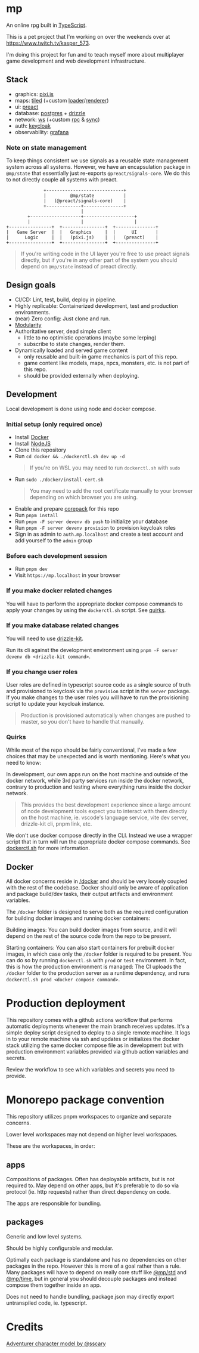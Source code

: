 # mp

An online rpg built in [TypeScript](https://www.typescriptlang.org/).

This is a pet project that I'm working on over the weekends over at
https://www.twitch.tv/kasper_573.

I'm doing this project for fun and to teach myself more about multiplayer game development and web development infrastructure.

## Stack

- graphics: [pixi.js](https://pixijs.com/)
- maps: [tiled](https://www.mapeditor.org/) (+custom
  [loader](packages/tiled-loader)/[renderer](packages/tiled-renderer))
- ui: [preact](https://preactjs.com/)
- database: [postgres](https://www.postgresql.org/) +
  [drizzle](https://orm.drizzle.team/)
- network: [ws](https://www.npmjs.com/package/ws) (+custom [rpc](packages/rpc) & [sync](packages/sync))
- auth: [keycloak](https://www.keycloak.org/)
- observability: [grafana](https://grafana.com)

### Note on state management

To keep things consistent we use signals as a reusable state management system across all systems.
However, we have an encapsulation package in `@mp/state` that essentially just re-exports `@preact/signals-core`.
We do this to not directly couple all systems with preact.

```text
              +-----------------------------+
              |         @mp/state           |
              |   (@preact/signals-core)    |
              +-------------+---------------+
                            |
        +-------------------+-------------------+
        |                   |                   |
+----------------+  +----------------+  +---------------+
|   Game Server  |  |   Graphics     |  |      UI       |
|      Logic     |  |   (pixi.js)    |  |   (preact)    |
+----------------+  +----------------+  +---------------+
```

> If you're writing code in the UI layer you're free to use preact signals directly, but if you're in any other part of the system you should depend on `@mp/state` instead of preact directly.

## Design goals

- CI/CD: Lint, test, build, deploy in pipeline.
- Highly replicable: Containerized development, test and production environments.
- (near) Zero config: Just clone and run.
- [Modularity](#monorepo-package-convention)
- Authoritative server, dead simple client
  - little to no optimistic operations (maybe some lerping)
  - subscribe to state changes, render them.
- Dynamically loaded and served game content
  - only reusable and built-in game mechanics is part of this repo.
  - game content like models, maps, npcs, monsters, etc. is not part of this repo.
  - should be provided externally when deploying.

## Development

Local development is done using node and docker compose.

### Initial setup (only required once)

- Install [Docker](https://www.docker.com/)
- Install [NodeJS](https://nodejs.org/)
- Clone this repository
- Run `cd docker && ./dockerctl.sh dev up -d`
  > If you're on WSL you may need to run `dockerctl.sh` with `sudo`
- Run `sudo ./docker/install-cert.sh`
  > You may need to add the root certificate manually to your browser depending
  > on which browser you are using.
- Enable and prepare [corepack](https://nodejs.org/docs/v22.17.0/api/corepack.html#corepack) for this repo
- Run `pnpm install`
- Run `pnpm -F server devenv db push` to initialize your database
- Run `pnpm -F server devenv provision` to provision keycloak roles
- Sign in as admin to `auth.mp.localhost` and create a test account and add yourself to the `admin` group

### Before each development session

- Run `pnpm dev`
- Visit `https://mp.localhost` in your browser

### If you make docker related changes

You will have to perform the appropriate docker compose commands to apply your changes by using the `dockerctl.sh` script. See [quirks](#quirks).

### If you make database related changes

You will need to use [drizzle-kit](https://orm.drizzle.team/docs/kit-overview).

Run its cli against the development environment using `pnpm -F server devenv db <drizzle-kit command>`.

### If you change user roles

User roles are defined in typescript source code as a single source of truth and provisioned to keycloak via the `provision` script in the `server` package. If you make changes to the user roles you will have to run the provisioning script to update your keycloak instance.

> Production is provisioned automatically when changes are pushed to master, so you don't have to handle that manually.

### Quirks

While most of the repo should be fairly conventional, I've made a few choices that may be unexpected and is worth mentioning. Here's what you need to know:

In development, our own apps run on the host machine and outside of the docker network, while 3rd party services run inside the docker network, contrary to production and testing where everything runs inside the docker network.

> This provides the best development experience since a large amount of node development tools expect you to interact with them directly on the host machine, ie. vscode's language service, vite dev server, drizzle-kit cli, pnpm link, etc.

We don't use docker compose directly in the CLI. Instead we use a wrapper script that in turn will run the appropriate docker compose commands. See [dockerctl.sh](./docker/dockerctl.sh) for more information.

## Docker

All docker concerns reside in [/docker](/docker) and should be very loosely
coupled with the rest of the codebase. Docker should only be aware of
application and package build/dev tasks, their output artifacts and environment
variables.

The `/docker` folder is designed to serve both as the required configuration for building docker images and running docker containers:

Building images: You can build docker images from source, and it will depend on the rest of the source code from the repo to be present.

Starting containers: You can also start containers for prebuilt docker images, in which case only the `/docker` folder is required to be present. You can do so by running `dockerctl.sh` with `prod` or `test` environment. In fact, this is how the production environment is managed: The CI uploads the `/docker` folder to the production server as a runtime dependency, and runs `dockerctl.sh prod <docker compose command>`.

# Production deployment

This repository comes with a github actions workflow that performs automatic
deployments whenever the main branch receives updates. It's a simple deploy
script designed to deploy to a single remote machine. It logs in to your remote
machine via ssh and updates or initializes the docker stack utilizing the same
docker compose file as in development but with production environment variables
provided via github action variables and secrets.

Review the workflow to see which variables and secrets you need to provide.

# Monorepo package convention

This repository utilizes pnpm workspaces to organize and separate concerns.

Lower level workspaces may not depend on higher level workspaces.

These are the workspaces, in order:

## apps

Compositions of packages. Often has deployable artifacts, but is not required to. May depend on other apps, but it's preferable to do so via protocol (ie. http requests) rather than direct dependency on code.

The apps are responsible for bundling.

## packages

Generic and low level systems.

Should be highly configurable and modular.

Optimally each package is standalone and has no dependencies on other packages in the repo. However this is more of a goal rather than a rule. Many packages will have to depend on really core stuff like [@mp/std](/packages/std) and [@mp/time](/packages/time), but in general you should decouple packages and instead compose them together inside an app.

Does not need to handle bundling, package.json may directly export untranspiled code, ie. typescript.

# Credits

[Adventurer character model by @sscary](https://sscary.itch.io/the-adventurer-male)
